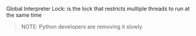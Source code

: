 Global Interpreter Lock: is the lock that restricts multiple threads to run at the same time
> NOTE: Python developers are removing it slowly